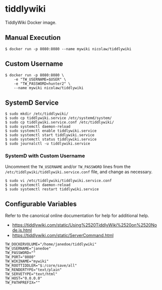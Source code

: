 # tiddlywiki

TiddlyWiki Docker image.

## Manual Execution

```
$ docker run -p 8080:8080 --name mywiki nicolaw/tiddlywiki
```

## Custom Username

```
$ docker run -p 8080:8080 \
    -e "TW_USERNAME=$USER" \
    -e "TW_PASSWORD=hunter2" \
    --name mywiki nicolaw/tiddlywiki
```

## SystemD Service

```
$ sudo mkdir /etc/tiddlywiki/
$ sudo cp tiddlywiki.service /etc/systemd/system/
$ sudo cp tiddlywiki.service.conf /etc/tiddlywiki/
$ sudo systemctl daemon-reload
$ sudo systemctl enable tiddlywiki.service
$ sudo systemctl start tiddlywiki.service
$ sudo systemctl status tiddlywiki.service
$ sudo journalctl -u tiddlywiki.service
```

### SystemD with Custom Username

Uncomment the `TW_USERNAME` and/or `TW_PASSWORD` lines from the
`/etc/tiddlywiki/tiddlywiki.service.conf` file, and change as necessary.

```
$ sudo vi /etc/tiddlywiki/tiddlywiki.service.conf
$ sudo systemctl daemon-reload
$ sudo systemctl restart tiddlywiki.service
```

## Configurable Variables

Refer to the canonical online documentation for help for additional help.

* https://tiddlywiki.com/static/Using%2520TiddlyWiki%2520on%2520Node.js.html
* https://tiddlywiki.com/static/ServerCommand.html

```
TW_DOCKERVOLUME="/home/janedoe/tiddlywiki"
TW_USERNAME="janedoe"
TW_PASSWORD=""
TW_PORT="8080"
TW_WIKINAME="mywiki"
TW_ROOTTIDDLER="$:/core/save/all"
TW_RENDERTYPE="text/plain"
TW_SERVETYPE="text/html"
TW_HOST="0.0.0.0"
TW_PATHPREFIX=""
```
